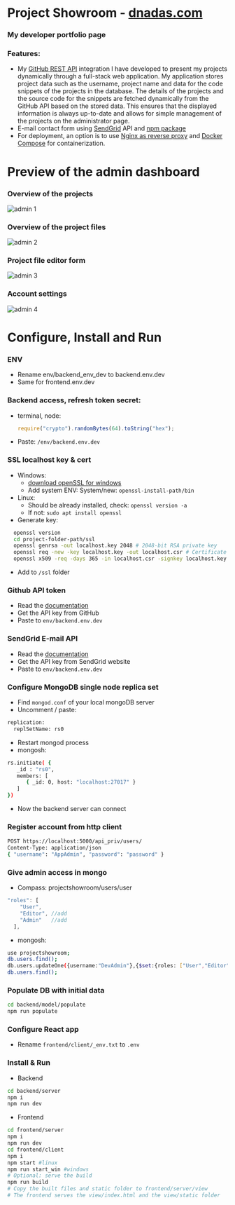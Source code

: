 # Project Showroom - [dnadas.com](https://dnadas.com)

### My developer portfolio page

### Features:

- My [GitHub REST API](https://docs.github.com/en/rest?apiVersion=2022-11-28) integration I have developed to present my projects dynamically through a full-stack web application. My application stores project data such as the username, project name and data for the code snippets of the projects in the database. The details of the projects and the source code for the snippets are fetched dynamically from the GitHub API based on the stored data. This ensures that the displayed information is always up-to-date and allows for simple management of the projects on the administrator page.
- E-mail contact form using [SendGrid](https://sendgrid.com/) API and [npm package](https://www.npmjs.com/package/@sendgrid/mail)
- For deployment, an option is to use [Nginx as reverse proxy](https://docs.nginx.com/nginx/admin-guide/web-server/reverse-proxy/) and [Docker Compose](https://docs.docker.com/compose/) for containerization.

# Preview of the admin dashboard

### Overview of the projects

![admin 1](https://github.com/DNadas98/project_showroom/blob/main/img/admin01.jpg)

### Overview of the project files

![admin 2](https://github.com/DNadas98/project_showroom/blob/main/img/admin02.jpg)

### Project file editor form

![admin 3](https://github.com/DNadas98/project_showroom/blob/main/img/admin03.jpg)

### Account settings

![admin 4](https://github.com/DNadas98/project_showroom/blob/main/img/admin04.jpg)

# Configure, Install and Run

### ENV

- Rename env/backend_env_dev to backend.env.dev
- Same for frontend.env.dev

### Backend access, refresh token secret:

- terminal, node:
  ```js
  require("crypto").randomBytes(64).toString("hex");
  ```
- Paste: `/env/backend.env.dev`

### SSL localhost key & cert

- Windows:
  - [download openSSL for windows](https://slproweb.com/products/Win32OpenSSL.html)
  - Add system ENV: System/new: `openssl-install-path/bin`
- Linux:
  - Should be already installed, check: `openssl version -a`
  - If not: `sudo apt install openssl`
- Generate key:

```bash
  openssl version
  cd project-folder-path/ssl
  openssl genrsa -out localhost.key 2048 # 2048-bit RSA private key
  openssl req -new -key localhost.key -out localhost.csr # Certificate Signing Request, "Common Name": localhost
  openssl x509 -req -days 365 -in localhost.csr -signkey localhost.key -out localhost.crt # SSL certificate
```

- Add to `/ssl` folder

### Github API token

- Read the [documentation](https://docs.github.com/en/authentication/keeping-your-account-and-data-secure/managing-your-personal-access-tokens#creating-a-personal-access-token-classic)
- Get the API key from GitHub
- Paste to `env/backend.env.dev`

### SendGrid E-mail API

- Read the [documentation](https://github.com/sendgrid/sendgrid-nodejs/tree/main/packages/mail)
- Get the API key from SendGrid website
- Paste to `env/backend.env.dev`

### Configure MongoDB single node replica set

- Find `mongod.conf` of your local mongoDB server
- Uncomment / paste:

```bash
replication:
  replSetName: rs0
```

- Restart mongod process
- mongosh:

```bash
rs.initiate( {
   _id : "rs0",
   members: [
      { _id: 0, host: "localhost:27017" }
   ]
})
```

- Now the backend server can connect

### Register account from http client

```bash
POST https://localhost:5000/api_priv/users/
Content-Type: application/json
{ "username": "AppAdmin", "password": "password" }
```

### Give admin access in mongo

- Compass: projectshowroom/users/user

```js
"roles": [
    "User",
    "Editor", //add
    "Admin"   //add
  ],
```

- mongosh:

```bash
use projectshowroom;
db.users.find();
db.users.updateOne({username:"DevAdmin"},{$set:{roles: ["User","Editor","Admin"]}});
db.users.find();
```

### Populate DB with initial data

```bash
cd backend/model/populate
npm run populate
```

### Configure React app

- Rename `frontend/client/_env.txt` to `.env`

### Install & Run

- Backend

```bash
cd backend/server
npm i
npm run dev
```

- Frontend

```bash
cd frontend/server
npm i
npm run dev
cd frontend/client
npm i
npm start #linux
npm run start_win #windows
# Optional: serve the build
npm run build
# Copy the built files and static folder to frontend/server/view
# The frontend serves the view/index.html and the view/static folder
```
